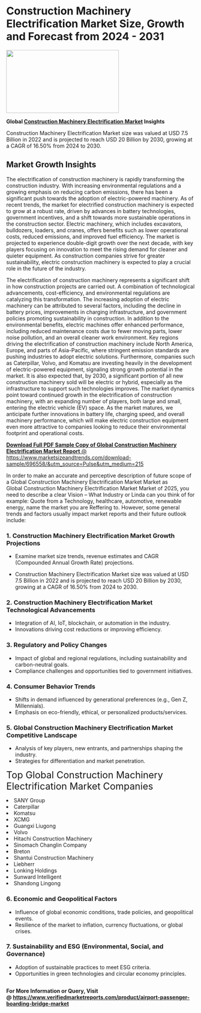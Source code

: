 <H1>Construction Machinery Electrification Market Size, Growth and Forecast from 2024 - 2031</H1><img class="aligncenter size-medium wp-image-584254" src="https://thirdeyenews.in/wp-content/uploads/2024/09/Global-Market-Research-300x168.jpeg" alt="" width="300" height="168" /><p><strong>Global&nbsp;<a href="https://www.marketsizeandtrends.com/download-sample/696558/&amp;utm_source=Pulse&amp;utm_medium=215">Construction Machinery Electrification Market</a> Insights</strong></p><p>Construction Machinery Electrification Market size was valued at USD 7.5 Billion in 2022 and is projected to reach USD 20 Billion by 2030, growing at a CAGR of 16.50% from 2024 to 2030.</p><p><h2>Market Growth Insights</h2> <p>The electrification of construction machinery is rapidly transforming the construction industry. With increasing environmental regulations and a growing emphasis on reducing carbon emissions, there has been a significant push towards the adoption of electric-powered machinery. As of recent trends, the market for electrified construction machinery is expected to grow at a robust rate, driven by advances in battery technologies, government incentives, and a shift towards more sustainable operations in the construction sector. Electric machinery, which includes excavators, bulldozers, loaders, and cranes, offers benefits such as lower operational costs, reduced emissions, and improved fuel efficiency. The market is projected to experience double-digit growth over the next decade, with key players focusing on innovation to meet the rising demand for cleaner and quieter equipment. As construction companies strive for greater sustainability, electric construction machinery is expected to play a crucial role in the future of the industry.</p> <p><a href="#"></a></p> <p>The electrification of construction machinery represents a significant shift in how construction projects are carried out. A combination of technological advancements, cost-efficiency, and environmental regulations are catalyzing this transformation. The increasing adoption of electric machinery can be attributed to several factors, including the decline in battery prices, improvements in charging infrastructure, and government policies promoting sustainability in construction. In addition to the environmental benefits, electric machines offer enhanced performance, including reduced maintenance costs due to fewer moving parts, lower noise pollution, and an overall cleaner work environment. Key regions driving the electrification of construction machinery include North America, Europe, and parts of Asia-Pacific, where stringent emission standards are pushing industries to adopt electric solutions. Furthermore, companies such as Caterpillar, Volvo, and Komatsu are investing heavily in the development of electric-powered equipment, signaling strong growth potential in the market. It is also expected that, by 2030, a significant portion of all new construction machinery sold will be electric or hybrid, especially as the infrastructure to support such technologies improves. The market dynamics point toward continued growth in the electrification of construction machinery, with an expanding number of players, both large and small, entering the electric vehicle (EV) space. As the market matures, we anticipate further innovations in battery life, charging speed, and overall machinery performance, which will make electric construction equipment even more attractive to companies looking to reduce their environmental footprint and operational costs.</p> <p><a href="#"></p><p><span class=""><strong>Download Full PDF Sample Copy of Global Construction Machinery Electrification Market Report</strong> @ <a href="https://www.marketsizeandtrends.com/download-sample/696558/&amp;utm_source=Pulse&amp;utm_medium=215" target="_blank">https://www.marketsizeandtrends.com/download-sample/696558/&amp;utm_source=Pulse&amp;utm_medium=215</a></span></p><p>In order to make an accurate and perceptive description of future scope of a Global&nbsp;Construction Machinery Electrification Market Market as Global&nbsp;Construction Machinery Electrification Market Market of 2025, you need to describe a clear Vision &ndash; What Industry or Linda can you think of for example: Quote from a Technology, healthcare, automotive, renewable energy, name the market you are Reffering to. However, some general trends and factors usually impact market reports and their future outlook include:</p><h3>1.&nbsp;<strong>Construction Machinery Electrification Market Growth Projections</strong></h3><ul><li>Examine market size trends, revenue estimates and CAGR (Compounded Annual Growth Rate) projections.</li><li><p>Construction Machinery Electrification Market size was valued at USD 7.5 Billion in 2022 and is projected to reach USD 20 Billion by 2030, growing at a CAGR of 16.50% from 2024 to 2030.</p></li></ul><h3>2.&nbsp;<strong>Construction Machinery Electrification Market Technological Advancements</strong></h3><ul><li>Integration of AI, IoT, blockchain, or automation in the industry.</li><li>Innovations driving cost reductions or improving efficiency.</li></ul><h3>3.&nbsp;<strong>Regulatory and Policy Changes</strong></h3><ul><li>Impact of global and regional regulations, including sustainability and carbon-neutral goals.</li><li>Compliance challenges and opportunities tied to government initiatives.</li></ul><h3>4.&nbsp;<strong>Consumer Behavior Trends</strong></h3><ul><li>Shifts in demand influenced by generational preferences (e.g., Gen Z, Millennials).</li><li>Emphasis on eco-friendly, ethical, or personalized products/services.</li></ul><h3>5.&nbsp;<strong>Global Construction Machinery Electrification Market Competitive Landscape</strong></h3><ul><li>Analysis of key players, new entrants, and partnerships shaping the industry.</li><li>Strategies for differentiation and market penetration.</li></ul><p data-pm-slice="1 1 []"><span style="color: inherit; font-family: inherit; font-size: 25px;">Top Global Construction Machinery Electrification Market Companies</span></p><div class="" data-test-id=""><p><li>SANY Group</li><li> Caterpillar</li><li> Komatsu</li><li> XCMG</li><li> Guangxi Liugong</li><li> Volvo</li><li> Hitachi Construction Machinery</li><li> Sinomach Changlin Company</li><li> Breton</li><li> Shantui Construction Machinery</li><li> Liebherr</li><li> Lonking Holdings</li><li> Sunward Intelligent</li><li> Shandong Lingong</li></p></div><h3>6.&nbsp;<strong>Economic and Geopolitical Factors</strong></h3><ul><li>Influence of global economic conditions, trade policies, and geopolitical events.</li><li>Resilience of the market to inflation, currency fluctuations, or global crises.</li></ul><h3>7.&nbsp;<strong>Sustainability and ESG (Environmental, Social, and Governance)</strong></h3><ul><li>Adoption of sustainable practices to meet ESG criteria.</li><li>Opportunities in green technologies and circular economy principles.</li></ul><h2><strong style="font-size: 14px;">For More Information or Query, Visit @&nbsp;</strong><a style="background-color: #ffffff; font-size: 14px;" href="https://www.marketsizeandtrends.com/report/construction-machinery-electrification-market/" target="_blank">https://www.verifiedmarketreports.com/product/airport-passenger-boarding-bridge-market</a></h2>
